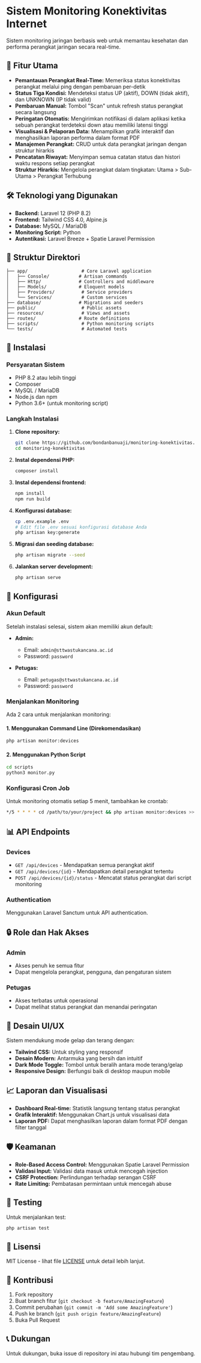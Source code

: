 # Sistem Monitoring Konektivitas Internet

Sistem monitoring jaringan berbasis web untuk memantau kesehatan dan performa perangkat jaringan secara real-time.

## 🚀 Fitur Utama

- **Pemantauan Perangkat Real-Time:** Memeriksa status konektivitas perangkat melalui ping dengan pembaruan per-detik
- **Status Tiga Kondisi:** Mendeteksi status UP (aktif), DOWN (tidak aktif), dan UNKNOWN (IP tidak valid)
- **Pembaruan Manual:** Tombol "Scan" untuk refresh status perangkat secara langsung
- **Peringatan Otomatis:** Mengirimkan notifikasi di dalam aplikasi ketika sebuah perangkat terdeteksi down atau memiliki latensi tinggi
- **Visualisasi & Pelaporan Data:** Menampilkan grafik interaktif dan menghasilkan laporan performa dalam format PDF
- **Manajemen Perangkat:** CRUD untuk data perangkat jaringan dengan struktur hirarkis
- **Pencatatan Riwayat:** Menyimpan semua catatan status dan histori waktu respons setiap perangkat
- **Struktur Hirarkis:** Mengelola perangkat dalam tingkatan: Utama > Sub-Utama > Perangkat Terhubung

## 🛠️ Teknologi yang Digunakan

- **Backend:** Laravel 12 (PHP 8.2)
- **Frontend:** Tailwind CSS 4.0, Alpine.js
- **Database:** MySQL / MariaDB
- **Monitoring Script:** Python
- **Autentikasi:** Laravel Breeze + Spatie Laravel Permission

## 📁 Struktur Direktori

```
├── app/                    # Core Laravel application
│   ├── Console/           # Artisan commands
│   ├── Http/              # Controllers and middleware
│   ├── Models/            # Eloquent models
│   ├── Providers/          # Service providers
│   └── Services/           # Custom services
├── database/              # Migrations and seeders
├── public/                 # Public assets
├── resources/              # Views and assets
├── routes/                # Route definitions
├── scripts/                # Python monitoring scripts
└── tests/                  # Automated tests
```

## 🚀 Instalasi

### Persyaratan Sistem

- PHP 8.2 atau lebih tinggi
- Composer
- MySQL / MariaDB
- Node.js dan npm
- Python 3.6+ (untuk monitoring script)

### Langkah Instalasi

1. **Clone repository:**
   ```bash
   git clone https://github.com/bondanbanuaji/monitoring-konektivitas.git
   cd monitoring-konektivitas
   ```

2. **Instal dependensi PHP:**
   ```bash
   composer install
   ```

3. **Instal dependensi frontend:**
   ```bash
   npm install
   npm run build
   ```

4. **Konfigurasi database:**
   ```bash
   cp .env.example .env
   # Edit file .env sesuai konfigurasi database Anda
   php artisan key:generate
   ```

5. **Migrasi dan seeding database:**
   ```bash
   php artisan migrate --seed
   ```

6. **Jalankan server development:**
   ```bash
   php artisan serve
   ```

## 🔧 Konfigurasi

### Akun Default

Setelah instalasi selesai, sistem akan memiliki akun default:

- **Admin:**
  - Email: `admin@sttwastukancana.ac.id`
  - Password: `password`

- **Petugas:**
  - Email: `petugas@sttwastukancana.ac.id`
  - Password: `password`

### Menjalankan Monitoring

Ada 2 cara untuk menjalankan monitoring:

#### 1. Menggunakan Command Line (Direkomendasikan)

```bash
php artisan monitor:devices
```

#### 2. Menggunakan Python Script

```bash
cd scripts
python3 monitor.py
```

### Konfigurasi Cron Job

Untuk monitoring otomatis setiap 5 menit, tambahkan ke crontab:

```bash
*/5 * * * * cd /path/to/your/project && php artisan monitor:devices >> /dev/null 2>&1
```

## 📊 API Endpoints

### Devices
- `GET /api/devices` - Mendapatkan semua perangkat aktif
- `GET /api/devices/{id}` - Mendapatkan detail perangkat tertentu
- `POST /api/devices/{id}/status` - Mencatat status perangkat dari script monitoring

### Authentication
Menggunakan Laravel Sanctum untuk API authentication.

## 🔒 Role dan Hak Akses

### Admin
- Akses penuh ke semua fitur
- Dapat mengelola perangkat, pengguna, dan pengaturan sistem

### Petugas
- Akses terbatas untuk operasional
- Dapat melihat status perangkat dan menandai peringatan

## 🎨 Desain UI/UX

Sistem mendukung mode gelap dan terang dengan:

- **Tailwind CSS:** Untuk styling yang responsif
- **Desain Modern:** Antarmuka yang bersih dan intuitif
- **Dark Mode Toggle:** Tombol untuk beralih antara mode terang/gelap
- **Responsive Design:** Berfungsi baik di desktop maupun mobile

## 📈 Laporan dan Visualisasi

- **Dashboard Real-time:** Statistik langsung tentang status perangkat
- **Grafik Interaktif:** Menggunakan Chart.js untuk visualisasi data
- **Laporan PDF:** Dapat menghasilkan laporan dalam format PDF dengan filter tanggal

## 🛡️ Keamanan

- **Role-Based Access Control:** Menggunakan Spatie Laravel Permission
- **Validasi Input:** Validasi data masuk untuk mencegah injection
- **CSRF Protection:** Perlindungan terhadap serangan CSRF
- **Rate Limiting:** Pembatasan permintaan untuk mencegah abuse

## 🧪 Testing

Untuk menjalankan test:

```bash
php artisan test
```

## 📄 Lisensi

MIT License - lihat file [LICENSE](LICENSE) untuk detail lebih lanjut.

## 🤝 Kontribusi

1. Fork repository
2. Buat branch fitur (`git checkout -b feature/AmazingFeature`)
3. Commit perubahan (`git commit -m 'Add some AmazingFeature'`)
4. Push ke branch (`git push origin feature/AmazingFeature`)
5. Buka Pull Request

## 📞 Dukungan

Untuk dukungan, buka issue di repository ini atau hubungi tim pengembang.